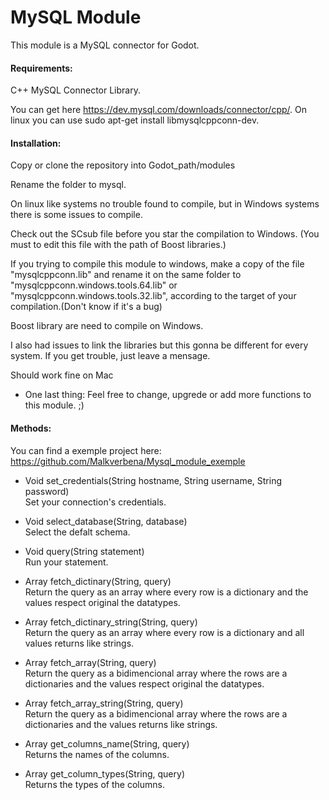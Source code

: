 # MySQL Module 

This module is a MySQL connector for Godot.


#### Requirements: 

C++ MySQL Connector Library. 

You can get here https://dev.mysql.com/downloads/connector/cpp/. On linux you can use sudo apt-get install libmysqlcppconn-dev.

   
#### Installation: 

Copy or clone the repository into Godot_path/modules

Rename the folder to mysql.

On linux like systems no trouble found to compile, but in Windows systems there is some issues to compile. 

Check out the SCsub file before you star the compilation to Windows. (You must to edit this file with the path of  Boost libraries.)

If you trying to compile this module to windows, make a copy of the file "mysqlcppconn.lib" and rename it on the same folder to "mysqlcppconn.windows.tools.64.lib" or "mysqlcppconn.windows.tools.32.lib", according to the target of your compilation.(Don't know if it's a bug)

Boost library are need to compile on Windows.

I also had issues to link the libraries but this gonna be different for every system. If you get trouble,  just leave a mensage. 

Should work fine on Mac

- One last thing: Feel free to change, upgrede or add more functions to this module. ;)


#### Methods: 

You can find a exemple project here:
https://github.com/Malkverbena/Mysql_module_exemple


- Void set_credentials(String hostname, String username, String password)  
 Set your connection's credentials.
 
- Void select_database(String, database)  
 Select the defalt schema.

- Void query(String statement)  
 Run your statement.

- Array fetch_dictinary(String, query)  
 Return the query as an array where every row is a dictionary and the values respect original the datatypes.

- Array fetch_dictinary_string(String, query)  
 Return the query as an array where every row is a dictionary and all values returns like strings.

- Array fetch_array(String, query)  
 Return the query as a bidimencional array where the rows are a dictionaries and the values respect original the datatypes.

- Array fetch_array_string(String, query)  
 Return the query as a bidimencional array where the rows are a dictionaries and the values returns like strings.

- Array get_columns_name(String, query)  
 Returns the names of the columns.

- Array get_column_types(String, query)  
 Returns the types of the columns.


